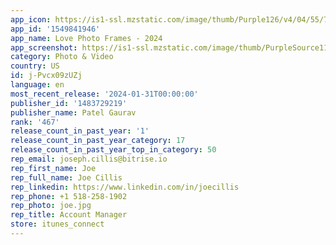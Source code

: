 ```yaml
---
app_icon: https://is1-ssl.mzstatic.com/image/thumb/Purple126/v4/04/55/73/045573c8-f996-1f28-99c3-4a618cd7037b/AppIcon-0-0-1x_U007emarketing-0-6-0-0-85-220.jpeg/1024x1024bb.png
app_id: '1549841946'
app_name: Love Photo Frames - 2024
app_screenshot: https://is1-ssl.mzstatic.com/image/thumb/PurpleSource116/v4/c5/cd/53/c5cd537d-4b52-12f9-5e2e-0ea3ea8756f9/f_day_romantic_romance_cute_heart__2021_Editor_maker_collage_new_hd_pic_picture_creator_card_wallpaper_backgrounds_messages_quotes_greeting_2022_7.png/1242x2688bb.png
category: Photo & Video
country: US
id: j-Pvcx09zUZj
language: en
most_recent_release: '2024-01-31T00:00:00'
publisher_id: '1483729219'
publisher_name: Patel Gaurav
rank: '467'
release_count_in_past_year: '1'
release_count_in_past_year_category: 17
release_count_in_past_year_top_in_category: 50
rep_email: joseph.cillis@bitrise.io
rep_first_name: Joe
rep_full_name: Joe Cillis
rep_linkedin: https://www.linkedin.com/in/joecillis
rep_phone: +1 518-258-1902
rep_photo: joe.jpg
rep_title: Account Manager
store: itunes_connect
---
```

